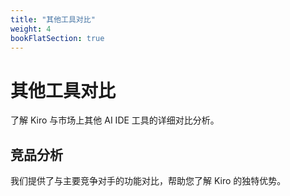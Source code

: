 ```yaml
---
title: "其他工具对比"
weight: 4
bookFlatSection: true
---
```


# 其他工具对比

了解 Kiro 与市场上其他 AI IDE 工具的详细对比分析。

## 竞品分析

我们提供了与主要竞争对手的功能对比，帮助您了解 Kiro 的独特优势。